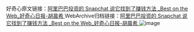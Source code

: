 好奇心原文链接：[阿里巴巴投资的 Snapchat 说它找到了赚钱方法 _Best on the Web_好奇心日报-胡晨希 ](https://www.qdaily.com/articles/10058.html)
WebArchive归档链接：[阿里巴巴投资的 Snapchat 说它找到了赚钱方法 _Best on the Web_好奇心日报-胡晨希 ](http://web.archive.org/web/20190623155526/https://www.qdaily.com/articles/10058.html)
![image](http://ww3.sinaimg.cn/large/007d5XDply1g3vux4xltrj30u02h2ng5)